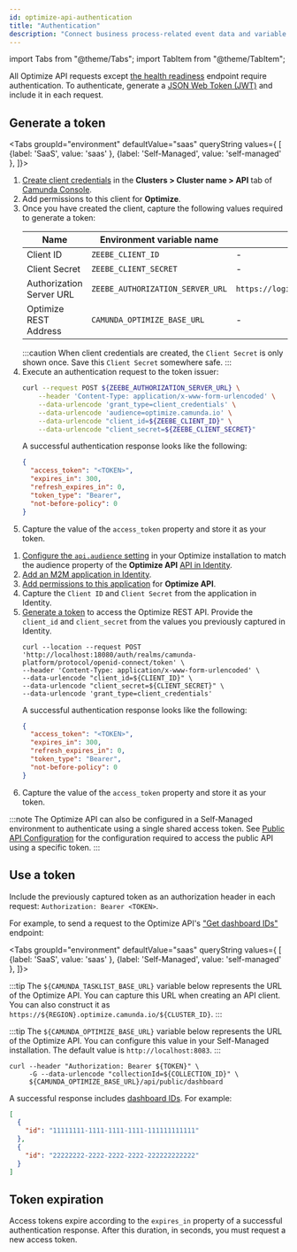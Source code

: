 ```yaml
---
id: optimize-api-authentication
title: "Authentication"
description: "Connect business process-related event data and variable data held in external systems from third-party systems to Optimize, and more."
---
```


import Tabs from "@theme/Tabs";
import TabItem from "@theme/TabItem";

All Optimize API requests except [the health readiness](./health-readiness.md) endpoint require authentication. To authenticate, generate a [JSON Web Token (JWT)](https://jwt.io/introduction/) and include it in each request.

## Generate a token

<Tabs groupId="environment" defaultValue="saas" queryString values={
[
{label: 'SaaS', value: 'saas' },
{label: 'Self-Managed', value: 'self-managed' },
]}>
<TabItem value='saas'>

1. [Create client credentials](/components/console/manage-clusters/setup-client-connection-credentials.md) in the **Clusters > Cluster name > API** tab of [Camunda Console](https://console.camunda.io/).
2. Add permissions to this client for **Optimize**.
3. Once you have created the client, capture the following values required to generate a token:
   <!-- this comment convinces the markdown processor to still treat the table as a table, but without adding surrounding paragraphs. 🤷 -->
   | Name                     | Environment variable name        | Default value                                |
   | ------------------------ | -------------------------------- | -------------------------------------------- |
   | Client ID                | `ZEEBE_CLIENT_ID`                | -                                            |
   | Client Secret            | `ZEEBE_CLIENT_SECRET`            | -                                            |
   | Authorization Server URL | `ZEEBE_AUTHORIZATION_SERVER_URL` | `https://login.cloud.camunda.io/oauth/token` |
   | Optimize REST Address    | `CAMUNDA_OPTIMIZE_BASE_URL`      | -                                            |
   <!-- this comment convinces the markdown processor to still treat the table as a table, but without adding surrounding paragraphs. 🤷 -->
   :::caution
   When client credentials are created, the `Client Secret` is only shown once. Save this `Client Secret` somewhere safe.
   :::
4. Execute an authentication request to the token issuer:
   ```bash
   curl --request POST ${ZEEBE_AUTHORIZATION_SERVER_URL} \
       --header 'Content-Type: application/x-www-form-urlencoded' \
       --data-urlencode 'grant_type=client_credentials' \
       --data-urlencode 'audience=optimize.camunda.io' \
       --data-urlencode "client_id=${ZEEBE_CLIENT_ID}" \
       --data-urlencode "client_secret=${ZEEBE_CLIENT_SECRET}"
   ```
   A successful authentication response looks like the following:
   ```json
   {
     "access_token": "<TOKEN>",
     "expires_in": 300,
     "refresh_expires_in": 0,
     "token_type": "Bearer",
     "not-before-policy": 0
   }
   ```
5. Capture the value of the `access_token` property and store it as your token.

</TabItem>

<TabItem value='self-managed'>

1. [Configure the `api.audience` setting](/self-managed/components/optimize/configuration/system-configuration.md#public-api) in your Optimize installation to match the audience property of the **Optimize API** [API in Identity](/self-managed/components/management-identity/access-management/access-management-overview.md).
2. [Add an M2M application in Identity](/self-managed/components/management-identity/application-user-group-role-management/applications.md).
3. [Add permissions to this application](/self-managed/components/management-identity/application-user-group-role-management/applications.md) for **Optimize API**.
4. Capture the `Client ID` and `Client Secret` from the application in Identity.
5. [Generate a token](/self-managed/components/management-identity/authentication.md) to access the Optimize REST API. Provide the `client_id` and `client_secret` from the values you previously captured in Identity.
   ```shell
   curl --location --request POST 'http://localhost:18080/auth/realms/camunda-platform/protocol/openid-connect/token' \
   --header 'Content-Type: application/x-www-form-urlencoded' \
   --data-urlencode "client_id=${CLIENT_ID}" \
   --data-urlencode "client_secret=${CLIENT_SECRET}" \
   --data-urlencode 'grant_type=client_credentials'
   ```
   A successful authentication response looks like the following:
   ```json
   {
     "access_token": "<TOKEN>",
     "expires_in": 300,
     "refresh_expires_in": 0,
     "token_type": "Bearer",
     "not-before-policy": 0
   }
   ```
6. Capture the value of the `access_token` property and store it as your token.

:::note
The Optimize API can also be configured in a Self-Managed environment to authenticate using a single shared access token. See [Public API Configuration](/self-managed/components/optimize/configuration/system-configuration.md#public-api) for the configuration required to access the public API using a specific token.
:::

</TabItem>

</Tabs>

## Use a token

Include the previously captured token as an authorization header in each request: `Authorization: Bearer <TOKEN>`.

For example, to send a request to the Optimize API's ["Get dashboard IDs"](./dashboard/get-dashboard-ids.md) endpoint:

<Tabs groupId="environment" defaultValue="saas" queryString values={
[
{label: 'SaaS', value: 'saas' },
{label: 'Self-Managed', value: 'self-managed' },
]}>

<TabItem value='saas'>

:::tip
The `${CAMUNDA_TASKLIST_BASE_URL}` variable below represents the URL of the Optimize API. You can capture this URL when creating an API client. You can also construct it as `https://${REGION}.optimize.camunda.io/${CLUSTER_ID}`.
:::

</TabItem>

<TabItem value='self-managed'>

:::tip
The `${CAMUNDA_OPTIMIZE_BASE_URL}` variable below represents the URL of the Optimize API. You can configure this value in your Self-Managed installation. The default value is `http://localhost:8083`.
:::

</TabItem>

</Tabs>

```shell
curl --header "Authorization: Bearer ${TOKEN}" \
     -G --data-urlencode "collectionId=${COLLECTION_ID}" \
     ${CAMUNDA_OPTIMIZE_BASE_URL}/api/public/dashboard
```

A successful response includes [dashboard IDs](./dashboard/get-dashboard-ids.md). For example:

```json
[
  {
    "id": "11111111-1111-1111-1111-111111111111"
  },
  {
    "id": "22222222-2222-2222-2222-222222222222"
  }
]
```

## Token expiration

Access tokens expire according to the `expires_in` property of a successful authentication response. After this duration, in seconds, you must request a new access token.
